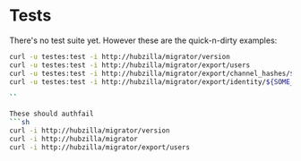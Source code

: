 # Tests

There's no test suite yet. However these are the quick-n-dirty examples:

```sh
curl -u testes:test -i http://hubzilla/migrator/version
curl -u testes:test -i http://hubzilla/migrator/export/users
curl -u testes:test -i http://hubzilla/migrator/export/channel_hashes/${ACCOUNT_ID}
curl -u testes:test -i http://hubzilla/migrator/export/identity/${SOME_LONG_CHAN_ID}

``

These should authfail
```sh
curl -i http://hubzilla/migrator/version
curl -i http://hubzilla/migrator
curl -i http://hubzilla/migrator/export/users

```
